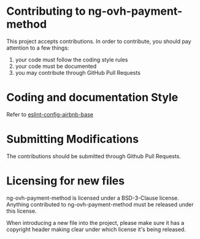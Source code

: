 # Contributing to ng-ovh-payment-method

This project accepts contributions. In order to contribute, you should
pay attention to a few things:

1. your code must follow the coding style rules
2. your code must be documented
3. you may contribute through GitHub Pull Requests

# Coding and documentation Style

Refer to [eslint-config-airbnb-base](https://github.com/airbnb/javascript/tree/master/packages/eslint-config-airbnb-base)

# Submitting Modifications

The contributions should be submitted through Github Pull Requests.

# Licensing for new files

ng-ovh-payment-method is licensed under a BSD-3-Clause license. Anything
contributed to ng-ovh-payment-method must be released under this license.

When introducing a new file into the project, please make sure it has a
copyright header making clear under which license it's being released.

